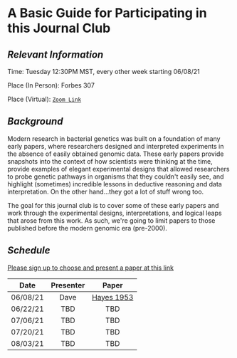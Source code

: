# A Basic Guide for Participating in this Journal Club



## ***Relevant Information***

Time: Tuesday 12:30PM MST, every other week starting 06/08/21

Place (In Person): Forbes 307

Place (Virtual): [`Zoom Link`](https://arizona.zoom.us/j/82563962879)


## ***Background***

Modern research in bacterial genetics was built on a foundation of many early papers, where researchers designed and interpreted experiments in the absence of easily obtained genomic data. These early papers provide snapshots into the context of how scientists were thinking at the time, provide examples of elegant experimental designs that allowed researchers to probe genetic pathways in organisms that they couldn't easily see, and highlight (sometimes) incredible lessons in deductive reasoning and data interpretation. On the other hand...they got a lot of stuff wrong too.

The goal for this journal club is to cover some of these early papers and work through the experimental designs, interpretations, and logical leaps that arose from this work. As such, we're going to limit papers to those published before the modern genomic era (pre-2000). 

## ***Schedule***

[Please sign up to choose and present a paper at this link](https://docs.google.com/spreadsheets/d/1v8O0R3zjLTRd-7HiKxIXJlrYBnhSoIknWC9UaG0OjdU/edit?usp=sharing)

| Date          | Presenter   | Paper           |
|  :----:         |   :----:   |    :----: |
| 06/08/21      | Dave        | [Hayes 1953](https://arizona.box.com/s/5n4qqe5p8ck5p4dmv8fylhb1q7gqo9tn) |
| 06/22/21   | TBD        | TBD        |
| 07/06/21   | TBD           | TBD         |
| 07/20/21   | TBD           | TBD         |
| 08/03/21   | TBD           | TBD         |




